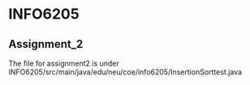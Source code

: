 # INFO6205
## Assignment_2
The file for assignment2 is under INFO6205/src/main/java/edu/neu/coe/info6205/InsertionSorttest.java
